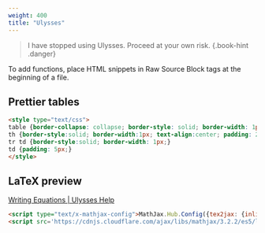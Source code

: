 ```yaml
---
weight: 400
title: "Ulysses"
---
```


> I have stopped using Ulysses. Proceed at your own risk.
{.book-hint .danger}

To add functions, place HTML snippets in Raw Source Block tags at the beginning of a file.

## Prettier tables

```html
<style type="text/css">
table {border-collapse: collapse; border-style: solid; border-width: 1px;}
th {border-style:solid; border-width:1px; text-align:center; padding: 2px;}
tr td {border-style:solid; border-width: 1px;}
td {padding: 5px;}
</style>
```

## LaTeX preview

[Writing Equations | Ulysses Help](https://help.ulysses.app/kb/guide/en/writing-equations-apEM5hX4Fj/Steps/1037089)

```html
<script type="text/x-mathjax-config">MathJax.Hub.Config({tex2jax: {inlineMath:[['$','$']]}});</script>  
<script src='https://cdnjs.cloudflare.com/ajax/libs/mathjax/3.2.2/es5/latest.min.js?config=default' async></script>
```
